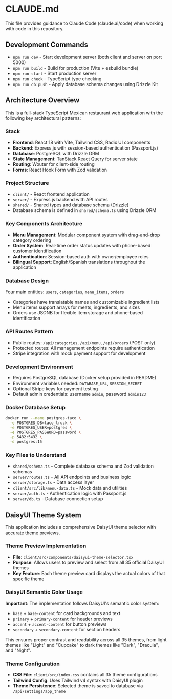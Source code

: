# CLAUDE.md

This file provides guidance to Claude Code (claude.ai/code) when working with code in this repository.

## Development Commands

- `npm run dev` - Start development server (both client and server on port 5000)
- `npm run build` - Build for production (Vite + esbuild bundle)
- `npm run start` - Start production server
- `npm run check` - TypeScript type checking
- `npm run db:push` - Apply database schema changes using Drizzle Kit

## Architecture Overview

This is a full-stack TypeScript Mexican restaurant web application with the following key architectural patterns:

### Stack
- **Frontend**: React 18 with Vite, Tailwind CSS, Radix UI components
- **Backend**: Express.js with session-based authentication (Passport.js)
- **Database**: PostgreSQL with Drizzle ORM
- **State Management**: TanStack React Query for server state
- **Routing**: Wouter for client-side routing
- **Forms**: React Hook Form with Zod validation

### Project Structure
- `client/` - React frontend application
- `server/` - Express.js backend with API routes
- `shared/` - Shared types and database schema (Drizzle)
- Database schema is defined in `shared/schema.ts` using Drizzle ORM

### Key Components Architecture
- **Menu Management**: Modular component system with drag-and-drop category ordering
- **Order System**: Real-time order status updates with phone-based customer identification
- **Authentication**: Session-based auth with owner/employee roles
- **Bilingual Support**: English/Spanish translations throughout the application

### Database Design
Four main entities: `users`, `categories`, `menu_items`, `orders`
- Categories have translatable names and customizable ingredient lists
- Menu items support arrays for meats, ingredients, and sizes
- Orders use JSONB for flexible item storage and phone-based identification

### API Routes Pattern
- Public routes: `/api/categories`, `/api/menu`, `/api/orders` (POST only)
- Protected routes: All management endpoints require authentication
- Stripe integration with mock payment support for development

### Development Environment
- Requires PostgreSQL database (Docker setup provided in README)
- Environment variables needed: `DATABASE_URL`, `SESSION_SECRET`
- Optional Stripe keys for payment testing
- Default admin credentials: username `admin`, password `admin123`

### Docker Database Setup
```bash
docker run --name postgres-taco \
  -e POSTGRES_DB=taco_truck \
  -e POSTGRES_USER=postgres \
  -e POSTGRES_PASSWORD=password \
  -p 5432:5432 \
  -d postgres:15
```

### Key Files to Understand
- `shared/schema.ts` - Complete database schema and Zod validation schemas
- `server/routes.ts` - All API endpoints and business logic
- `server/storage.ts` - Data access layer
- `client/src/lib/menu-data.ts` - Mock data and utilities
- `server/auth.ts` - Authentication logic with Passport.js
- `server/db.ts` - Database connection setup

## DaisyUI Theme System

This application includes a comprehensive DaisyUI theme selector with accurate theme previews.

### Theme Preview Implementation
- **File**: `client/src/components/daisyui-theme-selector.tsx`
- **Purpose**: Allows users to preview and select from all 35 official DaisyUI themes
- **Key Feature**: Each theme preview card displays the actual colors of that specific theme

### DaisyUI Semantic Color Usage
**Important**: The implementation follows DaisyUI's semantic color system:
- `base` + `base-content` for card backgrounds and text
- `primary` + `primary-content` for header previews
- `accent` + `accent-content` for button previews
- `secondary` + `secondary-content` for section headers

This ensures proper contrast and readability across all 35 themes, from light themes like "Light" and "Cupcake" to dark themes like "Dark", "Dracula", and "Night".

### Theme Configuration
- **CSS File**: `client/src/index.css` contains all 35 theme configurations
- **Tailwind Config**: Uses Tailwind v4 syntax with DaisyUI plugin
- **Theme Persistence**: Selected theme is saved to database via `/api/settings/app_theme`
